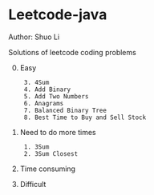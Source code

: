 Leetcode-java
=============
Author: Shuo Li

Solutions of leetcode coding problems

0. Easy

        3. 4Sum
        4. Add Binary
        5. Add Two Numbers
        6. Anagrams
        7. Balanced Binary Tree
        8. Best Time to Buy and Sell Stock
1. Need to do more times
    
        1. 3Sum
        2. 3Sum Closest
2. Time consuming

3. Difficult
